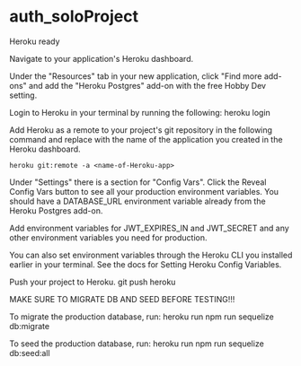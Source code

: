 # auth_soloProject

Heroku ready

Navigate to your application's Heroku dashboard.

Under the "Resources" tab in your new application, click "Find more add-ons" and add the "Heroku Postgres" add-on with the free Hobby Dev setting.

Login to Heroku in your terminal by running the following:
    heroku login

Add Heroku as a remote to your project's git repository in the following command and replace <name-of-Heroku-app> with the name of the application you created in the Heroku dashboard.

    heroku git:remote -a <name-of-Heroku-app>

Under "Settings" there is a section for "Config Vars". Click the Reveal Config Vars button to see all your production environment variables. You should have a DATABASE_URL environment variable already from the Heroku Postgres add-on.

Add environment variables for JWT_EXPIRES_IN and JWT_SECRET and any other environment variables you need for production.

You can also set environment variables through the Heroku CLI you installed earlier in your terminal. See the docs for Setting Heroku Config Variables.

Push your project to Heroku.
    git push heroku

MAKE SURE TO MIGRATE DB AND SEED BEFORE TESTING!!!

To migrate the production database, run:
    heroku run npm run sequelize db:migrate

To seed the production database, run:
    heroku run npm run sequelize db:seed:all
